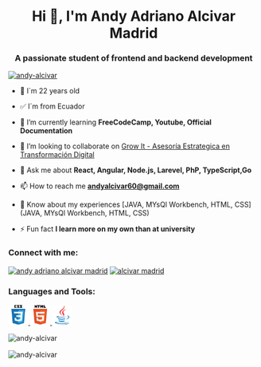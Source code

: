 <h1 align="center">Hi 👋, I'm Andy Adriano Alcivar Madrid</h1>
<h3 align="center">A passionate student of frontend and backend development</h3>

<p align="left"> <a href="https://github.com/ryo-ma/github-profile-trophy"><img src="https://github-profile-trophy.vercel.app/?username=andy-alcivar" alt="andy-alcivar" /></a> </p>

- 🤠 I´m 22 years old

- ✅ I´m from Ecuador
  
- 🌱 I’m currently learning **FreeCodeCamp, Youtube, Official Documentation**

- 👯 I’m looking to collaborate on [Grow It - Asesoría Estrategica en Transformación Digital](https://growit.com.do/)

- 💬 Ask me about **React, Angular, Node.js, Larevel, PhP, TypeScript,Go**

- 📫 How to reach me **andyalcivar60@gmail.com**

- 📄 Know about my experiences [JAVA, MYsQl Workbench, HTML, CSS](JAVA, MYsQl Workbench, HTML, CSS)

- ⚡ Fun fact **I learn more on my own than at university**

<h3 align="left">Connect with me:</h3>
<p align="left">
<a href="[https://linkedin.com/in/andy adriano alcivar madrid](https://www.linkedin.com/in/andy-adriano-alcivar-madrid-1666b31b8/)" target="blank"><img align="center" src="https://raw.githubusercontent.com/rahuldkjain/github-profile-readme-generator/master/src/images/icons/Social/linked-in-alt.svg" alt="andy adriano alcivar madrid" height="30" width="40" /></a>
<a href="https://fb.com/alcivar madrid" target="blank"><img align="center" src="https://raw.githubusercontent.com/rahuldkjain/github-profile-readme-generator/master/src/images/icons/Social/facebook.svg" alt="alcivar madrid" height="30" width="40" /></a>
</p>

<h3 align="left">Languages and Tools:</h3>
<p align="left"> <a href="https://www.w3schools.com/css/" target="_blank" rel="noreferrer"> <img src="https://raw.githubusercontent.com/devicons/devicon/master/icons/css3/css3-original-wordmark.svg" alt="css3" width="40" height="40"/> </a> <a href="https://www.w3.org/html/" target="_blank" rel="noreferrer"> <img src="https://raw.githubusercontent.com/devicons/devicon/master/icons/html5/html5-original-wordmark.svg" alt="html5" width="40" height="40"/> </a> <a href="https://www.java.com" target="_blank" rel="noreferrer"> <img src="https://raw.githubusercontent.com/devicons/devicon/master/icons/java/java-original.svg" alt="java" width="40" height="40"/> </a> </p>

<p><img align="center" src="https://github-readme-stats.vercel.app/api/top-langs?username=andy-alcivar&show_icons=true&locale=en&layout=compact" alt="andy-alcivar" /></p>

<p><img align="center" src="https://github-readme-streak-stats.herokuapp.com/?user=andy-alcivar&" alt="andy-alcivar" /></p>
